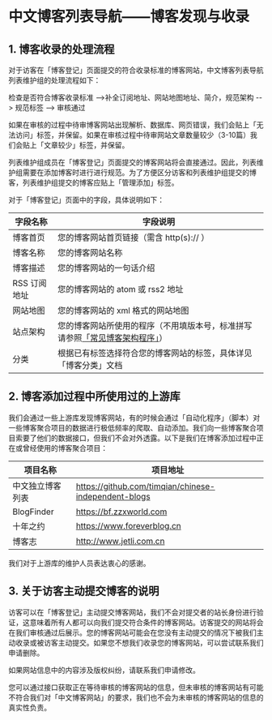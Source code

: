# 中文博客列表导航——博客发现与收录

## 1. 博客收录的处理流程

对于访客在「博客登记」页面提交的符合收录标准的博客网站，中文博客列表导航列表维护组的处理流程如下：

检查是否符合博客收录标准 -->补全订阅地址、网站地图地址、简介，规范架构 --> 规范标签 --> 审核通过

如果在审核的过程中待审博客网站出现解析、数据库、网页错误，我们会贴上「无法访问」标签，并保留。如果在审核过程中待审网站文章数量较少（3-10篇）我们会贴上「文章较少」标签，并保留。

列表维护组成员在「博客登记」页面提交的博客网站将会直接通过。因此，列表维护组需要在添加博客时进行进行规范。为了方便区分访客和列表维护组提交的博客，列表维护组提交的博客应贴上「管理添加」标签。

对于「博客登记」页面中的字段，具体说明如下：

|字段名称|字段说明|
|-----------|--------|
|博客首页|您的博客网站首页链接（需含 http(s):// ）|
|博客名称|您的博客网站名称|
|博客描述|您的博客网站的一句话介绍|
|RSS 订阅地址|您的博客网站的 atom 或 rss2 地址|
|网站地图|您的博客网站的 xml 格式的网站地图|
|站点架构|您的博客网站所使用的程序（不用填版本号，标准拼写请参照[「常见博客架构程序」](https://github.com/zh-blogs/blog-architecture/blob/main/arch.json)）|
|分类|根据已有标签选择符合您的博客网站的标签，具体详见「博客分类」文档|

## 2. 博客添加过程中所使用过的上游库

我们会通过一些上游库发现博客网站，有的时候会通过「自动化程序」（脚本）对一些博客聚合项目的数据进行极低频率的爬取、自动添加。我们向一些博客聚合项目索要了他们的数据接口，但我们不会对外透露。以下是我们在博客添加过程中正在或曾经使用的博客聚合项目：

|项目名称|项目地址|
|-----------|--------|
|中文独立博客列表| <https://github.com/timqian/chinese-independent-blogs> |
|BlogFinder| <https://bf.zzxworld.com> |
|十年之约| <https://www.foreverblog.cn> |
|博客志| <http://www.jetli.com.cn> |

我们对于上游库的维护人员表达衷心的感谢。

## 3. 关于访客主动提交博客的说明

访客可以在「博客登记」主动提交博客网站，我们不会对提交者的站长身份进行验证，这意味着所有人都可以向我们提交符合条件的博客网站。访客提交的网站将会在我们审核通过后展示。您的博客网站可能会在您没有主动提交的情况下被我们主动收录或被访客主动提交。如果您不想我们收录您的博客网站，可以尝试联系我们申请删除。

如果网站信息中的内容涉及版权纠纷，请联系我们申请修改。

您可以通过接口获取正在等待审核的博客网站的信息，但未审核的博客网站有可能不符合我们对「中文博客网站」的要求，我们也不会为未审核的博客网站的信息的真实性负责。
